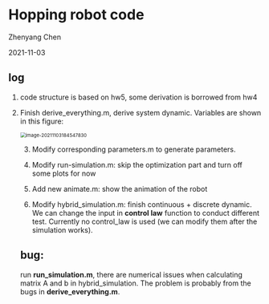 # Hopping robot code

Zhenyang Chen

2021-11-03

## log

1. code structure is based on hw5, some derivation is borrowed from hw4

2. Finish derive_everything.m, derive system dynamic. Variables are shown in this figure:

   <img src="C:\Users\CZY-Yoga\AppData\Roaming\Typora\typora-user-images\image-20211103184547830.png" alt="image-20211103184547830" style="zoom:67%;" />

   3. Modify corresponding parameters.m to generate parameters.

   4. Modify run-simulation.m: skip the optimization part and turn off some plots for now

   5. Add new animate.m: show the animation of the robot

   6. Modify hybrid_simulation.m: finish continuous + discrete dynamic. We can change the input in **control law** function to conduct different test. Currently no control_law is used (we can modify them after the simulation works).

      

   ## bug:

   run **run_simulation.m**, there are numerical issues when calculating matrix A and b in hybrid_simulation. The problem is probably from the bugs in **derive_everything.m**.